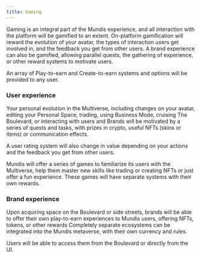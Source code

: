 ```yaml
---
title: Gaming
---
```


Gaming is an integral part of the Mundis experience, and all interaction with the platform will be gamified to an extent. On-platform gamification will reward the evolution of your avatar, the types of interaction users get involved in, and the feedback you get from other users. A brand experience can also be gamified, allowing parallel quests, the gathering of experience, or other reward systems to motivate users.

An array of Play-to-earn and Create-to-earn systems and options will be provided to any user.

### User experience

Your personal evolution in the Multiverse, including changes on your avatar, editing your Personal Space, trading, using Business Mode, cruising The Boulevard, or interacting with users and Brands will be motivated by a series of quests and tasks, with prizes in crypto, useful NFTs (skins or items) or communication effects.

A user rating system will also change in value depending on your actions and the feedback you get from other users.

Mundis will offer a series of games to familiarize its users with the Multiverse, help them master new skills like trading or creating NFTs or just offer a fun experience. These games will have separate systems with their own rewards.

### Brand experience

Upon acquiring space on the Boulevard or side streets, brands will be able to offer their own play-to-earn experiences to Mundis users, offering NFTs, tokens, or other rewards	Completely separate ecosystems can be integrated into the Mundis metaverse, with their own currency and rules.

Users will be able to access them from the Boulevard or directly from the UI.

